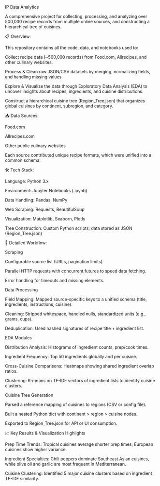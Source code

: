 IP Data Analytics

A comprehensive project for collecting, processing, and analyzing over 500,000 recipe records from multiple online sources, and constructing a hierarchical tree of cuisines.

📋 Overview:

This repository contains all the code, data, and notebooks used to:

Collect recipe data (~500,000 records) from Food.com, Allrecipes, and other culinary websites.

Process & Clean raw JSON/CSV datasets by merging, normalizing fields, and handling missing values.

Explore & Visualize the data through Exploratory Data Analysis (EDA) to uncover insights about recipes, ingredients, and cuisine distributions.

Construct a hierarchical cuisine tree (Region_Tree.json) that organizes global cuisines by continent, subregion, and category.



📥 Data Sources:

Food.com

Allrecipes.com

Other public culinary websites

Each source contributed unique recipe formats, which were unified into a common schema.



🛠 Tech Stack:

Language: Python 3.x

Environment: Jupyter Notebooks (.ipynb)

Data Handling: Pandas, NumPy

Web Scraping: Requests, BeautifulSoup

Visualization: Matplotlib, Seaborn, Plotly

Tree Construction: Custom Python scripts; data stored as JSON (Region_Tree.json)



🔧 Detailed Workflow:

Scraping

Configurable source list (URLs, pagination limits).

Parallel HTTP requests with concurrent.futures to speed data fetching.

Error handling for timeouts and missing elements.

Data Processing

Field Mapping: Mapped source-specific keys to a unified schema (title, ingredients, instructions, cuisine).

Cleaning: Stripped whitespace, handled nulls, standardized units (e.g., grams, cups).

Deduplication: Used hashed signatures of recipe title + ingredient list.

EDA Modules

Distribution Analysis: Histograms of ingredient counts, prep/cook times.

Ingredient Frequency: Top 50 ingredients globally and per cuisine.

Cross-Cuisine Comparisons: Heatmaps showing shared ingredient overlap ratios.

Clustering: K-means on TF-IDF vectors of ingredient lists to identify cuisine clusters.

Cuisine Tree Generation

Parsed a reference mapping of cuisines to regions (CSV or config file).

Built a nested Python dict with continent > region > cuisine nodes.

Exported to Region_Tree.json for API or UI consumption.

📈 Key Results & Visualization Highlights

Prep Time Trends: Tropical cuisines average shorter prep times; European cuisines show higher variance.

Ingredient Specialties: Chili peppers dominate Southeast Asian cuisines, while olive oil and garlic are most frequent in Mediterranean.

Cuisine Clustering: Identified 5 major cuisine clusters based on ingredient TF-IDF similarity.





